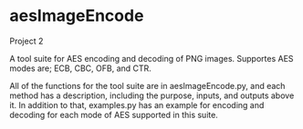 # aesImageEncode
Project 2

A tool suite for AES encoding and decoding of PNG images. Supportes AES modes are; ECB, CBC, OFB, and CTR.

All of the functions for the tool suite are in aesImageEncode.py, and each method has a description, including
the purpose, inputs, and outputs above it. In addition to that, examples.py has an example for encoding and
decoding for each mode of AES supported in this suite.
